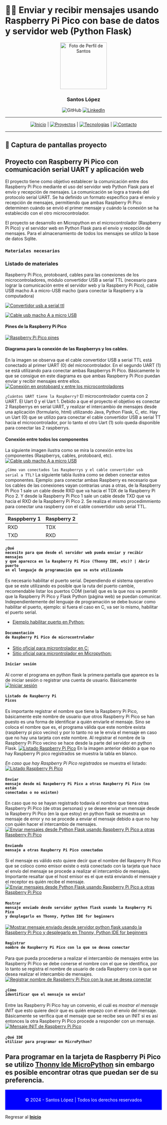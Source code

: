 # 🧑‍💻 Enviar y recibir mensajes usando Raspberry Pi Pico con base de datos y servidor web (Python Flask)

<div align="center">
  <img src="img/santoslopez.png" alt="Foto de Perfil de Santos" width="150"/>
  <h3>Santos López</h3>
  <!--p>
    <strong>Ingeniero de Software y Desarrollador Web</strong><br/>
    Especializado en desarrollo web full stack, apasionado por soluciones digitales.
  </p-->

  <div align="center">
    <!--img src="https://visitor-badge.laobi.icu/badge?page_id=santoslopez.github.io" alt="Contador de visitas">
    <a href="https://github.com/santoslopez" target="_blank"--><img src="https://img.shields.io/badge/-GitHub-000000?logo=github&logoColor=fff" alt="GitHub"/></a>
    <a href="https://linkedin.com/in/lopezsantos" target="_blank"><img src="https://img.shields.io/badge/-LinkedIn-0077B5?logo=linkedin&logoColor=fff" alt="LinkedIn"/></a>
  </div>
</div>

---

<div align="center">
  <a href="README.md"><img src="https://img.shields.io/badge/-Inicio-007bff?logo=home&logoColor=fff" alt="Inicio"/></a> | 
  <a href="requerimientos.md"><img src="https://img.shields.io/badge/-Proyectos-28a745?logo=project-diagram&logoColor=fff" alt="Proyectos"/></a> |
  <a href="tecnologias.md"><img src="https://img.shields.io/badge/-Tecnologías-ff6347?logo=tools&logoColor=fff" alt="Tecnologías"/></a> |
  <a href="contactar.md"><img src="https://img.shields.io/badge/-Contacto-007bff?logo=envelope&logoColor=fff" alt="Contacto"/></a>
</div>




---


## 🚀 Captura de pantallas proyecto
## **Proyecto con Raspberry Pi Pico con comunicación serial UART y aplicación web**
El proyecto tiene como objetivo establecer la comunicación entre dos Raspberry Pi Pico mediante el uso del servidor web Python Flask para el envío y recepción de mensajes. La comunicación se logra a través del protocolo serial UART. Se ha definido un formato específico para el envío y recepción de mensajes, permitiendo que ambas Raspberry Pi Pico determinen cuándo se envió el primer mensaje y cuándo la conexión se ha establecido con el otro microcontrolador.

El proyecto se desarrollo en Micropython en el microcontrolador (Raspberry Pi Pico) y el servidor web en Python Flask para el envío y recepción de mensajes. Para el almacenamiento de todos los mensajes se utilizo la base de datos Sqlite. 

### <code>Materiales necesarios</code>
### Listado de materiales
Raspberry Pi Pico, protoboard, cables para las conexiones de los microcontroladores, módulo convertidor USB a serial TTL (necesario para lograr la comunicación entre el servidor web y la Raspberry Pi Pico), cable USB macho A a micro-USB macho (para conectar la Raspberry a la computadora)

[![Convertidor usb a serial ttl](https://santoslopez.github.io/assets/posts/rpp-flask/convertidor-usb-serial-ttl.webp)](assets/posts/rpp-flask/convertidor-usb-serial-ttl.webp)

[![Cable usb macho A a micro USB](https://santoslopez.github.io/assets/posts/rpp-flask/cable-usb-macho-micro-usb-macho.webp)](https://santoslopez.github.io/assets/posts/rpp-flask/cable-usb-macho-micro-usb-macho.webp)

#### Pines de la Raspberry Pi Pico
[![Raspberry Pi Pico pines](https://santoslopez.github.io/assets/posts/rpp-flask/raspberry-pi-pico-diagrama.webp)](https://santoslopez.github.io/assets/posts/rpp-flask/raspberry-pi-pico-diagrama.webp)

#### Diagrama para la conexión de las Raspberrys y los cables.
En la imagen se observa que el cable convertidor USB a serial TTL está conectado al primer UART (0) del microcontrolador. En el segundo UART (1) se está utilizando para conectar ambas Raspberrys Pi Pico. Básicamente lo que se consigue en este diagrama es que ambas Raspberry Pi Pico puedan enviar y recibir mensajes entre ellos. 
[![Conexión en protoboard y entre los microcontroladores](https://santoslopez.github.io/assets/posts/rpp-flask/diagrama-protoboard-raspberrys-uart.webp)](https://santoslopez.github.io/assets/posts/rpp-flask/diagrama-protoboard-raspberrys-uart.webp)

<code>¿Cuántos UART tiene la Raspberry?</code>
El microcontrolador cuenta con 2 UART. El Uart 0 y el Uart 1. Debido a que el proyecto el objetivo es conectar 2 Raspberrys en serial UART, y realizar el intercambio de mensajes desde una aplicación (formulario, html) utilizando Java, Python Flask, C, etc. Hay un Uart (0) que se utilizo para conectar el cable convertidor USB a serial TT hacia el microcontrolador, por lo tanto el otro Uart (1) solo queda disponible para conectar las 2 raspberrys. 

#### Conexión entre todos los componentes
La siguiente imagen ilustra como se mira la conexión entre los componentes (Raspberrys, cables, protoboard, etc).
[![Cable usb macho A a micro USB](https://santoslopez.github.io/assets/posts/rpp-flask/conexiones-raspberrys.webp)](https://santoslopez.github.io/assets/posts/rpp-flask/conexiones-raspberrys.webp)

<code>¿Cómo van conectados las Raspberrys y el cable convertidor usb serial a TTL?</code>
La siguiente tabla ilustra como se deben conectar estos componentes. Ejemplo: para conectar ambas Raspberry es necesario que los cables de las conexiones vayan contrarias unas a otras, de la Raspberry Pi Pico 1 sale un cable desde RXD que va hacia el TDX de la Raspberry Pi Pico 2. Y desde la Raspberry Pi Pico 1 sale un cable desde TXD que va hacia el RXD de la Raspberry Pi Pico 2. Se realiza el mismo procedimmiento para conectar una raspberry con el cable convertidor usb serial TTL. 

| Rasppberry 1 | Raspberry 2|
| -------------|----------- |
| RXD          | TDX        |
| TXD          | RXD        |

#### <code>¿Qué necesito para que desde el servidor web pueda enviar y recibir mensajes y que aparezca en la Raspberry Pi Pico (Thonny IDE, etc)? | Abrir puerto en el lenguaje de programación que se este utilizando</code>
Es necesario habilitar el puerto serial. Dependiendo el sistema operativo que se este utilizando es posible que la ruta del puerto cambie, recomendable listar los puertos COM (serial) que es la que nos va permitir que la Raspberry Pi Pico y Flask Python (página web) se puedan comunicar. Independientemente del lenguaje de programación se debe buscar como habilitar el puerto, ejemplo: si fuera el caso en C, va ser lo mismo, habilitar el puerto serial. 
- [Ejemplo habilitar puerto en Python:](https://santoslopez.github.io/https://github.com/santoslopez/RaspberryPiPico-Gui-Serial-Uart/blob/main/servidor/puertoSerial.py
)

#### <code>Documentación de Raspberry Pi Pico de microcontrolador</code>
- [Sitio oficial para microntrolador en C:](https://www.raspberrypi.com/documentation/microcontrollers/c_sdk.html
)
- [Sitio oficial para microntrolador en Micropython:](https://www.raspberrypi.com/documentation/microcontrollers/micropython.html
)

#### <code>Iniciar sesión</code>
Al correr el programa en python flask la primera pantalla que aparece es la de iniciar sesión o registrar una cuenta de usuario. Básicamente 
[![Iniciar sesión](https://santoslopez.github.io/assets/posts/rpp-flask/1.webp)](https://santoslopez.github.io/assets/posts/rpp-flask/1.webp)

#### <code>Listado de Raspberry Pi Picos</code>
Es importante registrar el nombre que tiene la Raspberry Pi Pico, básicamente este nombre de usuario que otros Raspberry Pi Pico se han puesto es una forma de identificar a quién enviarle el mensaje. Sino se coloca el nombre que es, el programa válida que este nombre exista (raspberry pi pico vecino) y por lo tanto no se le envía el mensaje en caso que no hay una tarjeta con este nombre. Al registrar el nombre de la Raspberry Pi Pico vecino se hace desde la parte del servidor en python Flask. 
[![Listado Raspberry Pi Pico](https://santoslopez.github.io/assets/posts/rpp-flask/2.webp)](https://santoslopez.github.io/assets/posts/rpp-flask/2.webp)
En la imagen anterior debido a que no hay Raspberry Pi pico registrados se muestra la tabla en blanco.

*En caso que hay Raspberry Pi Pico registrados* se muestra el listado:
[![Listado Raspberry Pi Pico](https://santoslopez.github.io/assets/posts/rpp-flask/7.webp)](https://santoslopez.github.io/assets/posts/rpp-flask/7.webp)

#### <code>Enviar mensaje desde mi Raspeberry Pi Pico a otras Raspberry Pi Pico (no están conectadas o no existen)</code>
En caso que no se hayan registrado todavía el nombre que tiene otras Raspberry Pi Pico (de otras personas) y se desee enviar un mensaje desde la Raspberry Pi Pico (en la que estoy) en python flask se muestra un mensaje de error y no se procede a enviar el mensaje debido a que no hay con quién hacer el intercambio de mensajes. 
[![Enviar mensajes desde Python Flask usando Raspberry Pi Pico a otras Raspberry Pi Pico](https://santoslopez.github.io/assets/posts/rpp-flask/6.webp)](https://santoslopez.github.io/assets/posts/rpp-flask/6.webp)

#### <code>Enviando mensaje a otras Raspberry Pi Pico conectadas</code>
Si el mensaje es válido esto quiere decir que el nombre del Rasperry Pi Pico que se coloco como emisor existe o está conectado con la tarjeta que hace el envío del mensaje se procede a realizar el intercambio de mensajes. Importante resaltar que el host emisor es el que está enviando el mensaje y el receptor es quién recibe el mensaje.
[![Enviar mensajes desde Python Flask usando Raspberry Pi Pico a otras Raspberry Pi Pico](https://santoslopez.github.io/assets/posts/rpp-flask/4.webp)](https://santoslopez.github.io/assets/posts/rpp-flask/4.webp)

#### <code>Mostrar mensaje enviado desde servidor python flask usando la Raspberry Pi Pico y desplegarlo en Thonny, Python IDE for beginners</code>
[![Mostrar mensaje enviado desde servidor python flask usando la Raspberry Pi Pico y desplegarlo en Thonny, Python IDE for beginners](https://santoslopez.github.io/assets/posts/rpp-flask/14.webp)](https://santoslopez.github.io/assets/posts/rpp-flask/14.webp)

#### <code>Registrar nombre de Raspberry Pi Pico con la que se desea conectar</code>
Para que pueda procederse a realizar el intercambio de mensajes entre las Raspberry Pi Pico se debe conerse el nombre con el que se identifica, por lo tanto se registra el nombre de usuario de cada Raspberry con la que se desea realizar el intercambio de mensajes.
[![Registrar nombre de Raspberry Pi Pico con la que se desea conectar](https://santoslopez.github.io/assets/posts/rpp-flask/8.webp)](https://santoslopez.github.io/assets/posts/rpp-flask/8.webp)

#### <code>¿Cómo identificar que el mensaje se envio?</code>
Entre las Raspberry Pi Pico hay un convenio, el cuál es *mostrar el mensaje INIT* que esto quiere decir que es quién empezo con el envío del mensaje. Básicamente se verifica que el mensaje que se recibe sea un INIT si es así entonces la otra Raspberry Pi Pico procede a responder con un mensaje. 
[![Mensaje INIT de Raspberry Pi Pico](https://santoslopez.github.io/assets/posts/rpp-flask/10.webp)](https://santoslopez.github.io/assets/posts/rpp-flask/10.webp)

#### <code>¿Qué IDE utilizar para programar en MicroPython?</code>
Para programar en la tarjeta de Raspberry Pi Pico se utilizo [Thonny Ide MicroPython](https://thonny.org) sin embargo es posible encontrar otras que puedan ser de su preferencia.
---

<div align="center" style="background-color: blue; color: white; padding: 10px;">
  <p>© 2024 - Santos López | Todos los derechos reservados</p>
</div>

Regresar al **[Inicio](README.md)**
